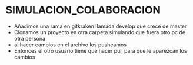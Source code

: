 # SIMULACION_COLABORACION
- Añadimos una rama en gitkraken llamada develop que crece de master
- Clonamos un proyecto en otra carpeta simulando que fuera otro pc de otra persona
- al hacer cambios en el archivo los pusheamos
- Entonces el otro usuario tiene que hacer pull para que le aparezcan los cambios
